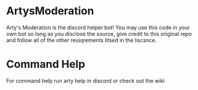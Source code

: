 # ArtysModeration

Arty's Moderation is the discord helper bot! You may use this code in your own bot so long as you disclose the source, give credit to this original repo and follow all of the other reuiqrements litsed in the liscsnce.

# Command Help
For command help run arty help in discord or check out the wiki
